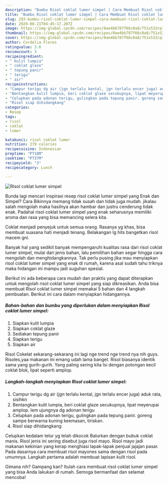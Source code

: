 ```yaml
---
description: "Bumbu Risol coklat lumer simpel | Cara Membuat Risol coklat lumer simpel Yang Enak Dan Lezat"
title: "Bumbu Risol coklat lumer simpel | Cara Membuat Risol coklat lumer simpel Yang Enak Dan Lezat"
slug: 293-bumbu-risol-coklat-lumer-simpel-cara-membuat-risol-coklat-lumer-simpel-yang-enak-dan-lezat
date: 2020-08-21T04:45:17.207Z
image: https://img-global.cpcdn.com/recipes/0ae4bb787f66c0a8/751x532cq70/risol-coklat-lumer-simpel-foto-resep-utama.jpg
thumbnail: https://img-global.cpcdn.com/recipes/0ae4bb787f66c0a8/751x532cq70/risol-coklat-lumer-simpel-foto-resep-utama.jpg
cover: https://img-global.cpcdn.com/recipes/0ae4bb787f66c0a8/751x532cq70/risol-coklat-lumer-simpel-foto-resep-utama.jpg
author: Cordelia Flores
ratingvalue: 3.6
reviewcount: 3
recipeingredient:
- " kulit lumpia"
- " coklat glaze"
- " tepung panir"
- " terigu"
- " air"
recipeinstructions:
- "Campur terigu dg air (jgn terlalu kental, jgn terlalu encer juga) aduk rata, sisihkn"
- "Bentangkan kulit lumpia, beri coklat glaze secukupnya, lipat meyerupai amplop. lem ujungnya dg adonan terigu"
- "Celupkan pada adonan terigu, gulingkan pada tepung panir. goreng sampe berwarna kuning keemasan, tiriskan."
- "Risol siap dihidangkang"
categories:
- Resep
tags:
- risol
- coklat
- lumer

katakunci: risol coklat lumer 
nutrition: 279 calories
recipecuisine: Indonesian
preptime: "PT18M"
cooktime: "PT37M"
recipeyield: "3"
recipecategory: Lunch

---
```



![Risol coklat lumer simpel](https://img-global.cpcdn.com/recipes/0ae4bb787f66c0a8/751x532cq70/risol-coklat-lumer-simpel-foto-resep-utama.jpg)

Bunda lagi mencari inspirasi resep risol coklat lumer simpel yang Enak dan Simpel? Cara Bikinnya memang tidak susah dan tidak juga mudah. jikalau salah mengolah maka hasilnya akan hambar dan justru cenderung tidak enak. Padahal risol coklat lumer simpel yang enak seharusnya memiliki aroma dan rasa yang bisa memancing selera kita.

Coklat menjadi penyejuk untuk semua orang. Rasanya yg khas, bisa membuat suasana hati menjadi tenang. Belakangan lg hits bangetkan risol macem gni.

Banyak hal yang sedikit banyak mempengaruhi kualitas rasa dari risol coklat lumer simpel, mulai dari jenis bahan, lalu pemilihan bahan segar hingga cara mengolah dan menghidangkannya. Tak perlu pusing jika mau menyiapkan risol coklat lumer simpel yang enak di rumah, karena asal sudah tahu triknya maka hidangan ini mampu jadi suguhan spesial.


Berikut ini ada beberapa cara mudah dan praktis yang dapat diterapkan untuk mengolah risol coklat lumer simpel yang siap dikreasikan. Anda bisa membuat Risol coklat lumer simpel memakai 5 bahan dan 4 langkah pembuatan. Berikut ini cara dalam menyiapkan hidangannya.

<!--inarticleads1-->

##### Bahan-bahan dan bumbu yang diperlukan dalam menyiapkan Risol coklat lumer simpel:

1. Siapkan  kulit lumpia
1. Siapkan  coklat glaze
1. Sediakan  tepung panir
1. Siapkan  terigu
1. Siapkan  air


Risol Cokelat sekarang-sekarang ini lagi nge trend nge trend nya nih guys. Risoles,yaa makanan ini emang udah lama banget. Risol biasanya identik sama yang gurih-gurih. Yang paling sering kita Isi dengan potongan kecil coklat blok, lipat seperti amplop. 

<!--inarticleads2-->

##### Langkah-langkah menyiapkan Risol coklat lumer simpel:

1. Campur terigu dg air (jgn terlalu kental, jgn terlalu encer juga) aduk rata, sisihkn
1. Bentangkan kulit lumpia, beri coklat glaze secukupnya, lipat meyerupai amplop. lem ujungnya dg adonan terigu
1. Celupkan pada adonan terigu, gulingkan pada tepung panir. goreng sampe berwarna kuning keemasan, tiriskan.
1. Risol siap dihidangkang


Celupkan kedalam telur yg telah dikocok Balurkan dengan bubuk coklat manis. Risol jenis ini sering disebut juga risol mayo. Risol mayo jadi makanan kekinian yang kerap menghiasi lapak-lapak penjual jajajan pasar. Pada dasarnya cara membuat risol mayones sama dengan risol pada umumnya. Langkah pertama adalah membuat lapisan kulit risol. 

Gimana nih? Gampang kan? Itulah cara membuat risol coklat lumer simpel yang bisa Anda lakukan di rumah. Semoga bermanfaat dan selamat mencoba!

